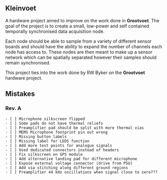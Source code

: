 ## Kleinvoet

A hardware project aimed to improve on the work done in **Grootvoet**. The goal
of the project is to create a small, low-power and self contained temporally
synchronised data acquisition node.

Each node should be able to sample from a variety of different sensor boards and
should have the ability to expand the number of channels each node has access
to. These nodes are then meant to make up a sensor network which can be
spatially separated however their samples should remain synchronised.

This project ties into the work done by RW Byker on the **Grootvoet** hardware
project.

## Mistakes
### Rev. A
    - [ ] Microphone silkscreen flipped
    - [ ] Some pads do not have thermal reliefs
    - [ ] Preamplifier pad should be split with more thermal vias
    - [ ] MEMS Microphone footprint pin out wrong
    - [ ] Missing button labels
    - [ ] Missing label for LEDS function
    - [ ] Add more test points for analogue signals
    - [ ] Used dedicated connectors instead of headers
    - [ ] Fix silkscreen on GPS module
    - [ ] Add alternative landing pad for different microphone
    - [ ] Expose external voltage connector (drive from PSU)
    - [ ] Add via stitching along different ground regions
    - [ ] Preamplifier 44 kHz oscillations when signal close to zero???
